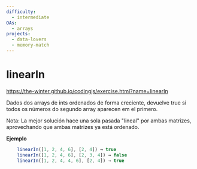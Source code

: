 ```yaml
---
difficulty:
  - intermediate
OAs:
  - arrays
projects:
  - data-lovers
  - memory-match
---
```


# linearIn

https://the-winter.github.io/codingjs/exercise.html?name=linearIn

Dados dos arrays de ints ordenados de forma creciente,
devuelve true si todos os números do segundo array
aparecen em el primero.

Nota: La mejor solución hace una sola pasada "lineal"
por ambas matrizes, aprovechando que ambas matrizes
ya está ordenado.

**Ejemplo**

```js
    linearIn([1, 2, 4, 6], [2, 4]) → true
    linearIn([1, 2, 4, 6], [2, 3, 4]) → false
    linearIn([1, 2, 4, 4, 6], [2, 4]) → true
```
